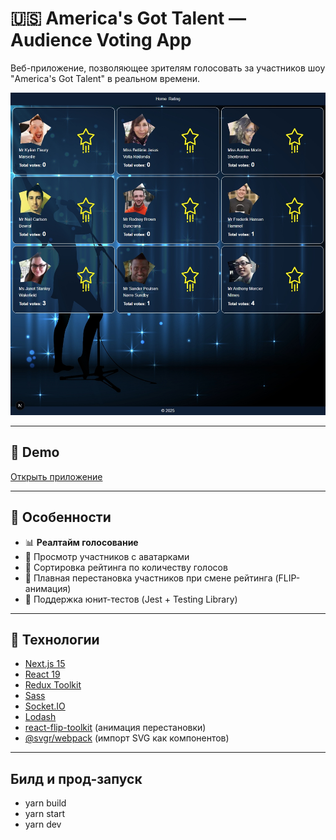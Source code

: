 # 🇺🇸 America's Got Talent — Audience Voting App

Веб-приложение, позволяющее зрителям голосовать за участников шоу "America's Got Talent" в реальном времени.

![screenshot](./public/screenshot.jpg)

---

## 🚀 Demo

[Открыть приложение](http://localhost:3000)

---

## 🧠 Особенности

- 📊 **Реалтайм голосование**
- 👤 Просмотр участников с аватарками
- 🔢 Сортировка рейтинга по количеству голосов
- 🔁 Плавная перестановка участников при смене рейтинга (FLIP-анимация)
- 🧪 Поддержка юнит-тестов (Jest + Testing Library)

---

## 🧱 Технологии

- [Next.js 15](https://nextjs.org/)
- [React 19](https://react.dev/)
- [Redux Toolkit](https://redux-toolkit.js.org/)
- [Sass](https://sass-lang.com/)
- [Socket.IO](https://socket.io/)
- [Lodash](https://lodash.com/)
- [react-flip-toolkit](https://github.com/aholachek/react-flip-toolkit) (анимация перестановки)
- [@svgr/webpack](https://react-svgr.com/docs/next/) (импорт SVG как компонентов)

---

## Билд и прод-запуск

- yarn build
- yarn start
- yarn dev
